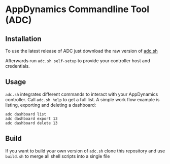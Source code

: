 # AppDynamics Commandline Tool (ADC)

## Installation

To use the latest release of ADC just download the raw version of [adc.sh](https://github.com/Appdynamics/adc/blob/master/adc.sh)

Afterwards run `adc.sh self-setup` to provide your controller host and credentials. 

## Usage

`adc.sh` integrates different commands to interact with your AppDynamics controller. Call `adc.sh help` to get a full list. A simple work flow example is listing, exporting and deleting a dashboard:

```
adc dashboard list
adc dashboard export 13
adc dashboard delete 13
```


## Build

If you want to build your own version of `adc.sh` clone this repository and use `build.sh` to merge all shell scripts into a single file
